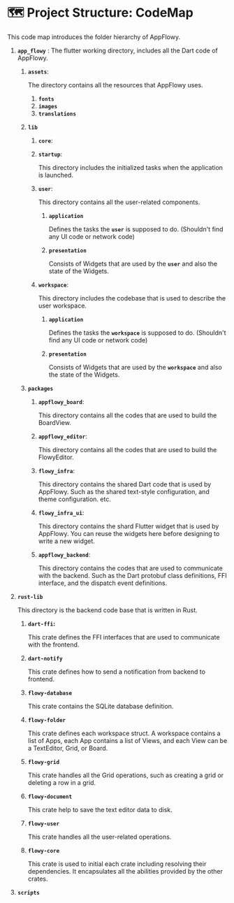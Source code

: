 # 🗺 Project Structure: CodeMap

This code map introduces the folder hierarchy of AppFlowy.

1. **`app_flowy`** : The flutter working directory, includes all the Dart code of AppFlowy.
   1.  **`assets`**:

       The directory contains all the resources that AppFlowy uses.

       1. **`fonts`**
       2. **`images`**
       3. **`translations`**
   2. **`lib`**
      1. **`core`**:
      2.  **`startup`**:

          This directory includes the initialized tasks when the application is launched.
      3.  **`user`**:

          This directory contains all the user-related components.

          1.  **`application`**

              Defines the tasks the **`user`** is supposed to do. (Shouldn't find any UI code or network code)
          2.  **`presentation`**

              Consists of Widgets that are used by the **`user`** and also the state of the Widgets.
      4.  **`workspace`**:

          This directory includes the codebase that is used to describe the user workspace.

          1.  **`application`**

              Defines the tasks the **`workspace`** is supposed to do. (Shouldn't find any UI code or network code)
          2.  **`presentation`**

              Consists of Widgets that are used by the **`workspace`** and also the state of the Widgets.
   3. **`packages`**
      1.  **`appflowy_board`**:

          This directory contains all the codes that are used to build the BoardView.
      2.  **`appflowy_editor`**:

          This directory contains all the codes that are used to build the FlowyEditor.
      3.  **`flowy_infra`**:

          This directory contains the shared Dart code that is used by AppFlowy. Such as the shared text-style configuration, and theme configuration. etc.
      4.  **`flowy_infra_ui`**:

          This directory contains the shard Flutter widget that is used by AppFlowy. You can reuse the widgets here before designing to write a new widget.
      5.  **`appflowy_backend`**:

          This directory contains the codes that are used to communicate with the backend. Such as the Dart protobuf class definitions, FFI interface, and the dispatch event definitions.
2.  **`rust-lib`**

    This directory is the backend code base that is written in Rust.

    1.  **`dart-ffi`:**

        This crate defines the FFI interfaces that are used to communicate with the frontend.
    2.  **`dart-notify`**

        This crate defines how to send a notification from backend to frontend.
    3.  **`flowy-database`**

        This crate contains the SQLite database definition.
    4.  **`flowy-folder`**

        This crate defines each workspace struct. A workspace contains a list of Apps, each App contains a list of Views, and each View can be a TextEditor, Grid, or Board.
    5.  **`flowy-grid`**

        This crate handles all the Grid operations, such as creating a grid or deleting a row in a grid.
    6.  **`flowy-document`**

        This crate help to save the text editor data to disk.
    7.  **`flowy-user`**

        This crate handles all the user-related operations.
    8.  **`flowy-core`**

        This crate is used to initial each crate including resolving their dependencies. It encapsulates all the abilities provided by the other crates.
3. **`scripts`**
